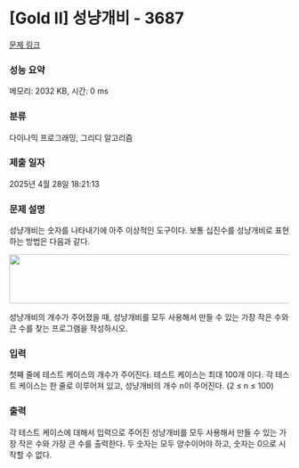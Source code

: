 # [Gold II] 성냥개비 - 3687 

[문제 링크](https://www.acmicpc.net/problem/3687) 

### 성능 요약

메모리: 2032 KB, 시간: 0 ms

### 분류

다이나믹 프로그래밍, 그리디 알고리즘

### 제출 일자

2025년 4월 28일 18:21:13

### 문제 설명

<p>성냥개비는 숫자를 나타내기에 아주 이상적인 도구이다. 보통 십진수를 성냥개비로 표현하는 방법은 다음과 같다.</p>

<p><img alt="" src="https://www.acmicpc.net/upload/images/match.png" style="height:88px; width:607px"></p>

<p>성냥개비의 개수가 주어졌을 때, 성냥개비를 모두 사용해서 만들 수 있는 가장 작은 수와 큰 수를 찾는 프로그램을 작성하시오.</p>

### 입력 

 <p>첫째 줄에 테스트 케이스의 개수가 주어진다. 테스트 케이스는 최대 100개 이다. 각 테스트 케이스는 한 줄로 이루어져 있고, 성냥개비의 개수 n이 주어진다. (2 ≤ n ≤ 100)</p>

### 출력 

 <p>각 테스트 케이스에 대해서 입력으로 주어진 성냥개비를 모두 사용해서 만들 수 있는 가장 작은 수와 가장 큰 수를 출력한다. 두 숫자는 모두 양수이어야 하고, 숫자는 0으로 시작할 수 없다. </p>

